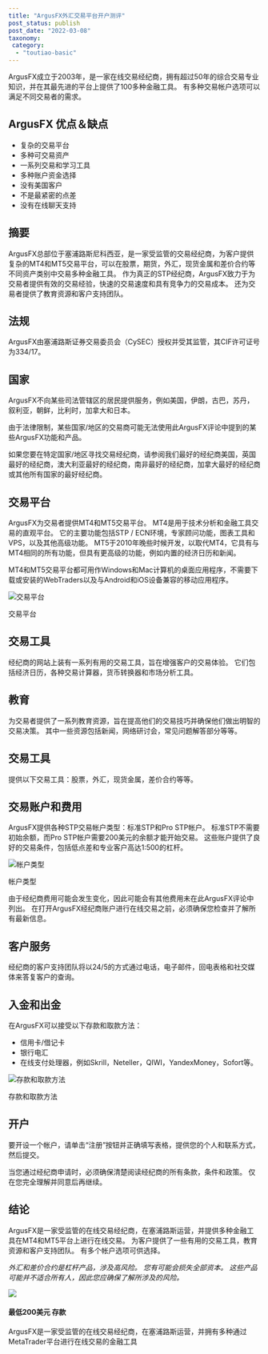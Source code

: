 ```yaml
---
title: "ArgusFX外汇交易平台开户测评"
post_status: publish
post_date: "2022-03-08"
taxonomy:
 category: 
  - "toutiao-basic"
---
```


ArgusFX成立于2003年，是一家在线交易经纪商，拥有超过50年的综合交易专业知识，并在其最先进的平台上提供了100多种金融工具。 有多种交易帐户选项可以满足不同交易者的需求。

## ArgusFX 优点＆缺点
- 复杂的交易平台
- 多种可交易资产
- 一系列交易和学习工具
- 多种账户资金选择
- 没有美国客户
- 不是最紧密的点差
- 没有在线聊天支持


## 摘要

ArgusFX总部位于塞浦路斯尼科西亚，是一家受监管的交易经纪商，为客户提供复杂的MT4和MT5交易平台，可以在股票，期货，外汇，现货金属和差价合约等不同资产类别中交易多种金融工具。 作为真正的STP经纪商，ArgusFX致力于为交易者提供有效的交易经验，快速的交易速度和具有竞争力的交易成本。 还为交易者提供了教育资源和客户支持团队。

## 法规

ArgusFX由塞浦路斯证券交易委员会（CySEC）授权并受其监管，其CIF许可证号为334/17。

## 国家

ArgusFX不向某些司法管辖区的居民提供服务，例如美国，伊朗，古巴，苏丹，叙利亚，朝鲜，比利时，加拿大和日本。

由于法律限制，某些国家/地区的交易商可能无法使用此ArgusFX评论中提到的某些ArgusFX功能和产品。

如果您要在特定国家/地区寻找交易经纪商，请参阅我们最好的经纪商美国，英国最好的经纪商，澳大利亚最好的经纪商，南非最好的经纪商，加拿大最好的经纪商或其他所有国家的最好经纪商。

## 交易平台

ArgusFX为交易者提供MT4和MT5交易平台。 MT4是用于技术分析和金融工具交易的直观平台。 它的主要功能包括STP / ECN环境，专家顾问功能，图表工具和VPS，以及其他高级功能。 MT5于2010年晚些时候开发，以取代MT4，它具有与MT4相同的所有功能，但具有更高级的功能，例如内置的经济日历和新闻。

MT4和MT5交易平台都可用作Windows和Mac计算机的桌面应用程序，不需要下载或安装的WebTraders以及与Android和iOS设备兼容的移动应用程序。

![交易平台](https://cdn.fendou.la/funstoutiao/2020/11/ArgusFX-Review-Trading-Platform.jpg "交易平台")

交易平台

## 交易工具

经纪商的网站上装有一系列有用的交易工具，旨在增强客户的交易体验。 它们包括经济日历，各种交易计算器，货币转换器和市场分析工具。

## 教育

为交易者提供了一系列教育资源，旨在提高他们的交易技巧并确保他们做出明智的交易决策。 其中一些资源包括新闻，网络研讨会，常见问题解答部分等等。

## 交易工具

提供以下交易工具：股票，外汇，现货金属，差价合约等等。

## 交易账户和费用

ArgusFX提供各种STP交易帐户类型：标准STP和Pro STP帐户。 标准STP不需要初始余额，而Pro STP帐户需要200美元的余额才能开始交易。 这些账户提供了良好的交易条件，包括低点差和专业客户高达1:500的杠杆。

![帐户类型](https://cdn.fendou.la/funstoutiao/2020/11/ArgusFX-Review-Account-Types.jpg "帐户类型")

帐户类型

由于经纪商费用可能会发生变化，因此可能会有其他费用未在此ArgusFX评论中列出。 在打开ArgusFX经纪商账户进行在线交易之前，必须确保您检查并了解所有最新信息。

## 客户服务

经纪商的客户支持团队将以24/5的方式通过电话，电子邮件，回电表格和社交媒体来答复客户的查询。

## 入金和出金

在ArgusFX可以接受以下存款和取款方法：
- 信用卡/借记卡
- 银行电汇
- 在线支付处理器，例如Skrill，Neteller，QIWI，YandexMoney，Sofort等。

![存款和取款方法](https://cdn.fendou.la/funstoutiao/2020/11/ArgusFX-Review-Deposit-and-Withdrawal-Methods-1024x185.jpg "存款和取款方法")

存款和取款方法

## 开户

要开设一个帐户，请单击“注册”按钮并正确填写表格，提供您的个人和联系方式，然后提交。

当您通过经纪商申请时，必须确保清楚阅读经纪商的所有条款，条件和政策。 仅在您完全理解并同意后再继续。

## 结论

ArgusFX是一家受监管的在线交易经纪商，在塞浦路斯运营，并提供多种金融工具在MT4和MT5平台上进行在线交易。 为客户提供了一些有用的交易工具，教育资源和客户支持团队。 有多个帐户选项可供选择。

_外汇和差价合约是杠杆产品，涉及高风险。 您有可能会损失全部资本。 这些产品可能并不适合所有人，因此您应确保了解所涉及的风险。_

![](https://cdn.fendou.la/funstoutiao/2020/11/ArgusFX-Logo.png)

#### **最低200美元** 存款

ArgusFX是一家受监管的在线交易经纪商，在塞浦路斯运营，并拥有多种通过MetaTrader平台进行在线交易的金融工具
